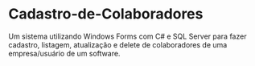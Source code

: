 # Cadastro-de-Colaboradores
Um sistema utilizando Windows Forms com C# e SQL Server para fazer cadastro, listagem, atualização e delete de colaboradores de uma empresa/usuário de um software.
